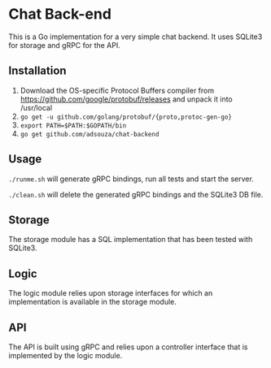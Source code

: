 # Chat Back-end

This is a Go implementation for a very simple chat backend. It uses SQLite3 for storage and gRPC for the API.

## Installation

1. Download the OS-specific Protocol Buffers compiler from https://github.com/google/protobuf/releases and unpack it into /usr/local
1. `go get -u github.com/golang/protobuf/{proto,protoc-gen-go}`
1. `export PATH=$PATH:$GOPATH/bin`
1. `go get github.com/adsouza/chat-backend`

## Usage

`./runme.sh` will generate gRPC bindings, run all tests and start the server.

`./clean.sh` will delete the generated gRPC bindings and the SQLite3 DB file.

## Storage

The storage module has a SQL implementation that has been tested with SQLite3.

## Logic

The logic module relies upon storage interfaces for which an implementation is available in the storage module.

## API

The API is built using gRPC and relies upon a controller interface that is implemented by the logic module.

